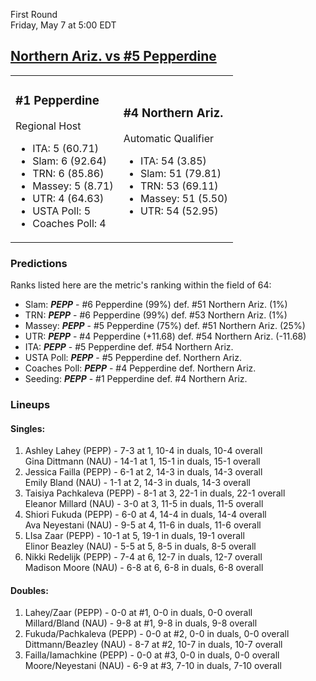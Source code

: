 First Round  
Friday, May 7 at 5:00 EDT
## [Northern Ariz. vs #5 Pepperdine](https://www.ncaa.com/game/5833655) 

<table><tr><td>  

### #1 Pepperdine  

Regional Host  
- ITA: 5 (60.71)  
- Slam: 6 (92.64)  
- TRN: 6 (85.86)  
- Massey: 5 (8.71)  
- UTR: 4 (64.63)  
- USTA Poll: 5  
- Coaches Poll: 4  

</td><td>  

### #4 Northern Ariz.  

Automatic Qualifier  
- ITA: 54 (3.85)  
- Slam: 51 (79.81)  
- TRN: 53 (69.11)  
- Massey: 51 (5.50)  
- UTR: 54 (52.95)  

</td></tr></table>  

 ### Predictions  

Ranks listed here are the metric's ranking within the field of 64:  
- Slam: ***PEPP*** - #6 Pepperdine (99%) def. #51 Northern Ariz. (1%)  
- TRN: ***PEPP*** - #6 Pepperdine (99%) def. #53 Northern Ariz. (1%)  
- Massey: ***PEPP*** - #5 Pepperdine (75%) def. #51 Northern Ariz. (25%)  
- UTR: ***PEPP*** - #4 Pepperdine (+11.68) def. #54 Northern Ariz. (-11.68)  
- ITA: ***PEPP*** - #5 Pepperdine def. #54 Northern Ariz.  
- USTA Poll: ***PEPP*** - #5 Pepperdine def. Northern Ariz.  
- Coaches Poll: ***PEPP*** - #4 Pepperdine def. Northern Ariz.  
- Seeding: ***PEPP*** - #1 Pepperdine def. #4 Northern Ariz.  

 ### Lineups  

 #### Singles:  
1. Ashley Lahey (PEPP) - 7-3 at 1, 10-4 in duals, 10-4 overall  
  Gina Dittmann (NAU) - 14-1 at 1, 15-1 in duals, 15-1 overall
2. Jessica Failla (PEPP) - 6-1 at 2, 14-3 in duals, 14-3 overall  
  Emily Bland (NAU) - 1-1 at 2, 14-3 in duals, 14-3 overall
3. Taisiya Pachkaleva (PEPP) - 8-1 at 3, 22-1 in duals, 22-1 overall  
  Eleanor Millard (NAU) - 3-0 at 3, 11-5 in duals, 11-5 overall
4. Shiori Fukuda (PEPP) - 6-0 at 4, 14-4 in duals, 14-4 overall  
  Ava Neyestani (NAU) - 9-5 at 4, 11-6 in duals, 11-6 overall
5. LIsa Zaar (PEPP) - 10-1 at 5, 19-1 in duals, 19-1 overall  
  Elinor Beazley (NAU) - 5-5 at 5, 8-5 in duals, 8-5 overall
6. Nikki Redelijk (PEPP) - 7-4 at 6, 12-7 in duals, 12-7 overall  
  Madison Moore (NAU) - 6-8 at 6, 6-8 in duals, 6-8 overall

 #### Doubles:  
1. Lahey/Zaar (PEPP) - 0-0 at #1, 0-0 in duals, 0-0 overall  
  Millard/Bland (NAU) - 9-8 at #1, 9-8 in duals, 9-8 overall
2. Fukuda/Pachkaleva (PEPP) - 0-0 at #2, 0-0 in duals, 0-0 overall  
  Dittmann/Beazley (NAU) - 8-7 at #2, 10-7 in duals, 10-7 overall
3. Failla/Iamachkine (PEPP) - 0-0 at #3, 0-0 in duals, 0-0 overall  
  Moore/Neyestani (NAU) - 6-9 at #3, 7-10 in duals, 7-10 overall